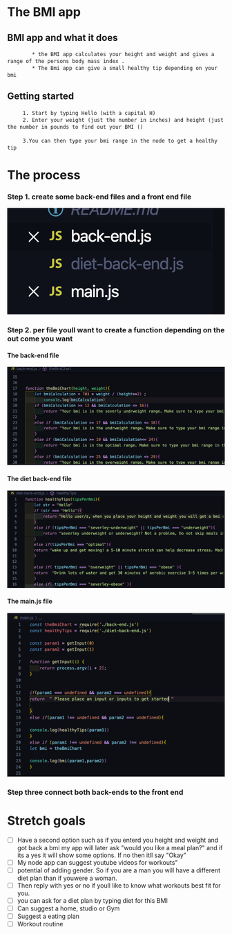 # The BMI app


## BMI app and what it does
            * the BMI app calculates your height and weight and gives a range of the persons body mass index .
            * The Bmi app can give a small healthy tip depending on your bmi

## Getting started
         1. Start by typing Hello (with a capital H)
         2. Enter your weight (just the number in inches) and height (just the number in pounds to find out your BMI ()
        
         3.You can then type your bmi range in the node to get a healthy tip
         

# The process 

### Step 1. create some back-end files and a front end file
![](file.png)
            
### Step 2. per file youll want to create a function depending on the out come you want 
#### The back-end file 
![](back-end.png)

#### The diet back-end file 
![](diet.png)

####  The main.js file
![](main.png)

### Step three connect both back-ends to the front end

# Stretch goals

- [ ] Have a second option such as if you enterd you height and weight and got back a bmi my app will later ask "would you like a meal plan?" and if its a yes it will show some options. If no then itll say "Okay"
- [ ] My node app can suggest youtube videos for workouts"
- [ ] potential of adding gender. So if you are a man you will have a different diet plan than if youwere a woman. 
- [ ] Then reply with yes or no if youll like to know what workouts best fit for you.
- [ ] you can ask for a diet plan by typing diet for this BMI
- [ ] Can suggest a home, studio or Gym 
- [ ] Suggest a eating plan
- [ ] Workout routine